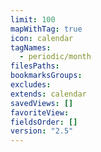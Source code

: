 ```yaml
---
limit: 100
mapWithTag: true
icon: calendar
tagNames:
  - periodic/month
filesPaths: 
bookmarksGroups: 
excludes: 
extends: calendar
savedViews: []
favoriteView: 
fieldsOrder: []
version: "2.5"
---
```

